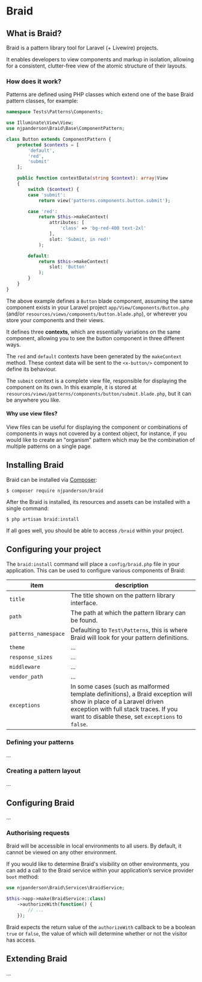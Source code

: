 # Braid

## What is Braid?
Braid is a pattern library tool for Laravel (+ Livewire) projects.

It enables developers to view components and markup in isolation, allowing for a consistent, clutter-free view of the atomic structure of their layouts.

### How does it work?
Patterns are defined using PHP classes which extend one of the base Braid pattern classes, for example:

```php
namespace Tests\Patterns\Components;

use Illuminate\View\View;
use njpanderson\Braid\Base\ComponentPattern;

class Button extends ComponentPattern {
    protected $contexts = [
        'default',
        'red',
        'submit'
    ];

    public function contextData(string $context): array|View
    {
        switch ($context) {
        case 'submit':
            return view('patterns.components.button.submit');

        case 'red':
            return $this->makeContext(
                attributes: [
                    'class' => 'bg-red-400 text-2xl'
                ],
                slot: 'Submit, in red!'
            );

        default:
            return $this->makeContext(
                slot: 'Button'
            );
        }
    }
}
```

The above example defines a `Button` blade component, assuming the same component exists in your Laravel project `app/View/Components/Button.php` (and/or `resources/views/components/button.blade.php`), or wherever you store your components and their views.

It defines three **contexts**, which are essentially variations on the same component, allowing you to see the button component in three different ways.

The `red` and `default` contexts have been generated by the `makeContext` method. These context data will be sent to the `<x-button/>` component to define its behaviour.

The `submit` context is a complete view file, responsible for displaying the component on its own. In this example, it is stored at `resources/views/patterns/components/button/submit.blade.php`, but it can be anywhere you like.

#### Why use view files?

View files can be useful for displaying the component or combinations of components in ways not covered by a context object, for instance, if you would like to create an "organism" pattern which may be the combination of multiple patterns on a single page.

## Installing Braid
Braid can be installed via [Composer](https://getcomposer.org):

```
$ composer require njpanderson/braid
```

After the Braid is installed, its resources and assets can be installed with a single command:

```
$ php artisan braid:install
```

If all goes well, you should be able to access `/braid` within your project.

## Configuring your project
The `braid:install` command will place a `config/braid.php` file in your application. This can be used to configure various components of Braid:

item | description
--- | ---
`title` | The title shown on the pattern library interface.
`path` | The path at which the pattern library can be found.
`patterns_namespace` | Defaulting to `Test\Patterns`, this is where Braid will look for your pattern definitions.
`theme` | ...
`response_sizes` | ...
`middleware` | ...
`vendor_path` | ...
`exceptions` | In some cases (such as malformed template definitions), a Braid exception will show in place of a Laravel driven exception with full stack traces. If you want to disable these, set `exceptions` to `false`.

### Defining your patterns
...

### Creating a pattern layout
...

## Configuring Braid
...

### Authorising requests

Braid will be accessible in local environments to all users. By default, it cannot be viewed on any other environment.

If you would like to determine Braid's visibility on other environments, you can add a call to the Braid service within your application’s service provider `boot` method:

```php
use njpanderson\Braid\Services\BraidService;

$this->app->make(BraidService::class)
    ->authorizeWith(function() {
        // ...
    });
```

Braid expects the return value of the `authorizeWith` callback to be a boolean `true` or `false`, the value of which will determine whether or not the visitor has access.

## Extending Braid
...